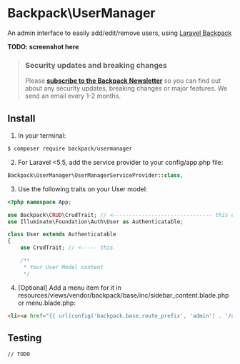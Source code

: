 # Backpack\UserManager

An admin interface to easily add/edit/remove users, using [Laravel Backpack](https://laravelbackpack.com)

**TODO: screenshot here**

> ### Security updates and breaking changes
> Please **[subscribe to the Backpack Newsletter](http://backpackforlaravel.com/newsletter)** so you can find out about any security updates, breaking changes or major features. We send an email every 1-2 months.


## Install

1) In your terminal:

``` bash
$ composer require backpack/usermanager
```

2) For Laravel <5.5, add the service provider to your config/app.php file:
```php
Backpack\UserManager\UserManagerServiceProvider::class,
```

3) Use the following traits on your User model:
```php
<?php namespace App;

use Backpack\CRUD\CrudTrait; // <------------------------------- this one
use Illuminate\Foundation\Auth\User as Authenticatable; 

class User extends Authenticatable
{
    use CrudTrait; // <----- this    

    /**
     * Your User Model content
     */
```

4) [Optional] Add a menu item for it in resources/views/vendor/backpack/base/inc/sidebar_content.blade.php or menu.blade.php:

```html
<li><a href="{{ url(config('backpack.base.route_prefix', 'admin') . '/user') }}"><i class="fa fa-user"></i> <span>Users</span></a></li>
```

## Testing

``` bash
// TODO
```


